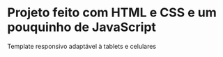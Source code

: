 # Projeto feito com HTML e CSS e um pouquinho de JavaScript
Template responsivo adaptável à tablets e celulares